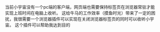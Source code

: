 当前小宇宙没有一个pc端的客户端，网页端也需要保持标签页在浏览器常驻才能实现上班时间在电脑上收听。
这给牛马的工作效率（摸鱼时光）带来了一定的困扰，我很需要一个浏览器插件可以实现在关闭浏览器标签页的同时可以收听小宇宙。
这个插件可以帮助我达到目的
